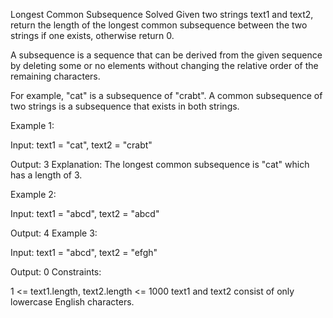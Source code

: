 Longest Common Subsequence
Solved 
Given two strings text1 and text2, return the length of the longest common subsequence between the two strings if one exists, otherwise return 0.

A subsequence is a sequence that can be derived from the given sequence by deleting some or no elements without changing the relative order of the remaining characters.

For example, "cat" is a subsequence of "crabt".
A common subsequence of two strings is a subsequence that exists in both strings.

Example 1:

Input: text1 = "cat", text2 = "crabt" 

Output: 3 
Explanation: The longest common subsequence is "cat" which has a length of 3.

Example 2:

Input: text1 = "abcd", text2 = "abcd"

Output: 4
Example 3:

Input: text1 = "abcd", text2 = "efgh"

Output: 0
Constraints:

1 <= text1.length, text2.length <= 1000
text1 and text2 consist of only lowercase English characters.

